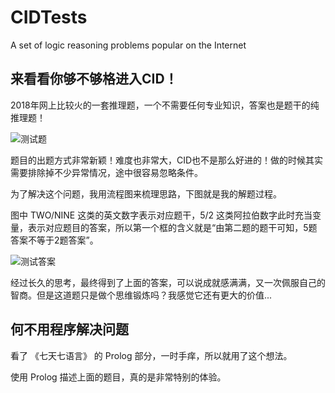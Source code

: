 # CIDTests
A set of logic reasoning problems popular on the Internet

## 来看看你够不够格进入CID！


2018年网上比较火的一套推理题，一个不需要任何专业知识，答案也是题干的纯推理题！   

![测试题](https://user-images.githubusercontent.com/14342946/179687287-2a4cc116-14f8-4c28-9b1b-e3de248eaecb.png)   

题目的出题方式非常新颖！难度也非常大，CID也不是那么好进的！做的时候其实需要排除掉不少异常情况，途中很容易忽略条件。   

为了解决这个问题，我用流程图来梳理思路，下图就是我的解题过程。   

图中 TWO/NINE 这类的英文数字表示对应题干，5/2 这类阿拉伯数字此时充当变量，表示对应题目的答案，所以第一个框的含义就是“由第二题的题干可知，5题答案不等于2题答案”。  

![测试答案](https://user-images.githubusercontent.com/14342946/179687335-f5c474a3-9a33-422b-b581-5d9bf397f741.svg)   

经过长久的思考，最终得到了上面的答案，可以说成就感满满，又一次佩服自己的智商。但是这道题只是做个思维锻炼吗？我感觉它还有更大的价值...    


## 何不用程序解决问题   

看了 《七天七语言》 的 Prolog 部分，一时手痒，所以就用了这个想法。   

使用 Prolog 描述上面的题目，真的是非常特别的体验。  

